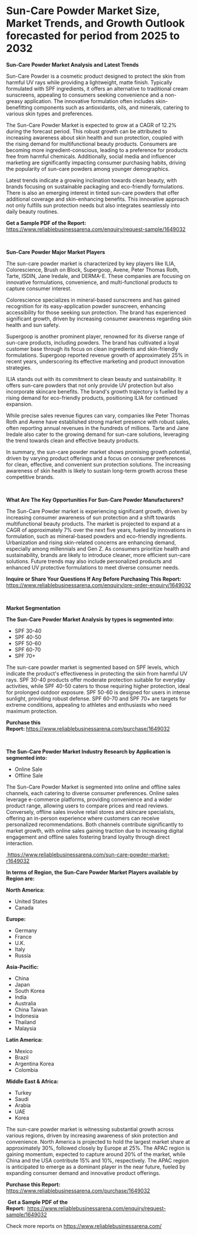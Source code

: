 <p><h1>Sun-Care Powder Market Size, Market Trends, and Growth Outlook forecasted for period from 2025 to 2032</h1></p><p><strong>Sun-Care Powder Market Analysis and Latest Trends</strong></p>
<p><p>Sun-Care Powder is a cosmetic product designed to protect the skin from harmful UV rays while providing a lightweight, matte finish. Typically formulated with SPF ingredients, it offers an alternative to traditional cream sunscreens, appealing to consumers seeking convenience and a non-greasy application. The innovative formulation often includes skin-benefitting components such as antioxidants, oils, and minerals, catering to various skin types and preferences.</p><p>The Sun-Care Powder Market is expected to grow at a CAGR of 12.2% during the forecast period. This robust growth can be attributed to increasing awareness about skin health and sun protection, coupled with the rising demand for multifunctional beauty products. Consumers are becoming more ingredient-conscious, leading to a preference for products free from harmful chemicals. Additionally, social media and influencer marketing are significantly impacting consumer purchasing habits, driving the popularity of sun-care powders among younger demographics.</p><p>Latest trends indicate a growing inclination towards clean beauty, with brands focusing on sustainable packaging and eco-friendly formulations. There is also an emerging interest in tinted sun-care powders that offer additional coverage and skin-enhancing benefits. This innovative approach not only fulfills sun protection needs but also integrates seamlessly into daily beauty routines.</p></p>
<p><strong>Get a Sample PDF of the Report:&nbsp;</strong> <a href="https://www.reliablebusinessarena.com/enquiry/request-sample/1649032?utm_campaign=2991&utm_medium=2&utm_source=Github&utm_content=ia&utm_term=26032025&utm_id=sun-care-powder">https://www.reliablebusinessarena.com/enquiry/request-sample/1649032</a></p>
<p>&nbsp;</p>
<p><strong>Sun-Care Powder Major Market Players</strong></p>
<p><p>The sun-care powder market is characterized by key players like ILIA, Colorescience, Brush on Block, Supergoop, Avene, Peter Thomas Roth, Tarte, ISDIN, Jane Iredale, and DERMA-E. These companies are focusing on innovative formulations, convenience, and multi-functional products to capture consumer interest.</p><p>Colorescience specializes in mineral-based sunscreens and has gained recognition for its easy-application powder sunscreen, enhancing accessibility for those seeking sun protection. The brand has experienced significant growth, driven by increasing consumer awareness regarding skin health and sun safety.</p><p>Supergoop is another prominent player, renowned for its diverse range of sun-care products, including powders. The brand has cultivated a loyal customer base through its focus on clean ingredients and skin-friendly formulations. Supergoop reported revenue growth of approximately 25% in recent years, underscoring its effective marketing and product innovation strategies.</p><p>ILIA stands out with its commitment to clean beauty and sustainability. It offers sun-care powders that not only provide UV protection but also incorporate skincare benefits. The brand's growth trajectory is fuelled by a rising demand for eco-friendly products, positioning ILIA for continued expansion.</p><p>While precise sales revenue figures can vary, companies like Peter Thomas Roth and Avene have established strong market presence with robust sales, often reporting annual revenues in the hundreds of millions. Tarte and Jane Iredale also cater to the growing demand for sun-care solutions, leveraging the trend towards clean and effective beauty products.</p><p>In summary, the sun-care powder market shows promising growth potential, driven by varying product offerings and a focus on consumer preferences for clean, effective, and convenient sun protection solutions. The increasing awareness of skin health is likely to sustain long-term growth across these competitive brands.</p></p>
<p>&nbsp;</p>
<p><strong>What Are The Key Opportunities For Sun-Care Powder Manufacturers?</strong></p>
<p><p>The Sun-Care Powder market is experiencing significant growth, driven by increasing consumer awareness of sun protection and a shift towards multifunctional beauty products. The market is projected to expand at a CAGR of approximately 7% over the next five years, fueled by innovations in formulation, such as mineral-based powders and eco-friendly ingredients. Urbanization and rising skin-related concerns are enhancing demand, especially among millennials and Gen Z. As consumers prioritize health and sustainability, brands are likely to introduce cleaner, more efficient sun-care solutions. Future trends may also include personalized products and enhanced UV protective formulations to meet diverse consumer needs.</p></p>
<p><strong>Inquire or Share Your Questions If Any Before Purchasing This Report:</strong> <a href="https://www.reliablebusinessarena.com/enquiry/pre-order-enquiry/1649032?utm_campaign=2991&utm_medium=2&utm_source=Github&utm_content=ia&utm_term=26032025&utm_id=sun-care-powder">https://www.reliablebusinessarena.com/enquiry/pre-order-enquiry/1649032</a></p>
<p>&nbsp;</p>
<p><strong>Market Segmentation</strong></p>
<p><strong>The Sun-Care Powder Market Analysis by types is segmented into:</strong></p>
<p><ul><li>SPF 30-40</li><li>SPF 40-50</li><li>SPF 50-60</li><li>SPF 60-70</li><li>SPF 70+</li></ul></p>
<p><p>The sun-care powder market is segmented based on SPF levels, which indicate the product's effectiveness in protecting the skin from harmful UV rays. SPF 30-40 products offer moderate protection suitable for everyday activities, while SPF 40-50 caters to those requiring higher protection, ideal for prolonged outdoor exposure. SPF 50-60 is designed for users in intense sunlight, providing robust defense. SPF 60-70 and SPF 70+ are targets for extreme conditions, appealing to athletes and enthusiasts who need maximum protection.</p></p>
<p><strong>Purchase this Report:&nbsp;</strong><a href="https://www.reliablebusinessarena.com/purchase/1649032?utm_campaign=2991&utm_medium=2&utm_source=Github&utm_content=ia&utm_term=26032025&utm_id=sun-care-powder">https://www.reliablebusinessarena.com/purchase/1649032</a></p>
<p>&nbsp;</p>
<p><strong>The Sun-Care Powder Market Industry Research by Application is segmented into:</strong></p>
<p><ul><li>Online Sale</li><li>Offline Sale</li></ul></p>
<p><p>The Sun-Care Powder Market is segmented into online and offline sales channels, each catering to diverse consumer preferences. Online sales leverage e-commerce platforms, providing convenience and a wider product range, allowing users to compare prices and read reviews. Conversely, offline sales involve retail stores and skincare specialists, offering an in-person experience where customers can receive personalized recommendations. Both channels contribute significantly to market growth, with online sales gaining traction due to increasing digital engagement and offline sales fostering brand loyalty through direct interaction.</p></p>
<p><a href="https://www.reliablebusinessarena.com/sun-care-powder-market-r1649032?utm_campaign=2991&utm_medium=2&utm_source=Github&utm_content=ia&utm_term=26032025&utm_id=sun-care-powder">&nbsp;https://www.reliablebusinessarena.com/sun-care-powder-market-r1649032</a></p>
<p><strong>In terms of Region, the Sun-Care Powder Market Players available by Region are:</strong></p>
<p>
    <p> <strong> North America: </strong>
        <ul>
            <li>United States</li>
            <li>Canada</li>
        </ul>
        </p> 
    <p> <strong> Europe: </strong>
        <ul>
            <li>Germany</li>
            <li>France</li>
            <li>U.K.</li>
            <li>Italy</li>
            <li>Russia</li>
        </ul>
        </p> 
    <p> <strong> Asia-Pacific: </strong>
        <ul>
            <li>China</li>
            <li>Japan</li>
            <li>South Korea</li>
            <li>India</li>
            <li>Australia</li>
            <li>China Taiwan</li>
            <li>Indonesia</li>
            <li>Thailand</li>
            <li>Malaysia</li>
        </ul>
        </p> 
    <p> <strong> Latin America: </strong>
        <ul>
            <li>Mexico</li>
            <li>Brazil</li>
            <li>Argentina Korea</li>
            <li>Colombia</li>
        </ul>
        </p> 
    <p> <strong> Middle East & Africa: </strong>
        <ul>
            <li>Turkey</li>
            <li>Saudi</li>
            <li>Arabia</li>
            <li>UAE</li>
            <li>Korea</li>
        </ul>
    </p>
    </p>
<p><p>The sun-care powder market is witnessing substantial growth across various regions, driven by increasing awareness of skin protection and convenience. North America is projected to hold the largest market share at approximately 30%, followed closely by Europe at 25%. The APAC region is gaining momentum, expected to capture around 20% of the market, while China and the USA contribute 15% and 10%, respectively. The APAC region is anticipated to emerge as a dominant player in the near future, fueled by expanding consumer demand and innovative product offerings.</p></p>
<p><strong>Purchase this Report: </strong><a href="https://www.reliablebusinessarena.com/purchase/1649032?utm_campaign=2991&utm_medium=2&utm_source=Github&utm_content=ia&utm_term=26032025&utm_id=sun-care-powder">https://www.reliablebusinessarena.com/purchase/1649032</a></p>
<p>&nbsp;<strong>Get a Sample PDF of the Report:&nbsp;&nbsp;</strong><a href="https://www.reliablebusinessarena.com/enquiry/request-sample/1649032?utm_campaign=2991&utm_medium=2&utm_source=Github&utm_content=ia&utm_term=26032025&utm_id=sun-care-powder">https://www.reliablebusinessarena.com/enquiry/request-sample/1649032</a></p>
<p><strong></strong></p>
<p>Check more reports on <a href="https://www.reliablebusinessarena.com/?utm_campaign=2991&utm_medium=2&utm_source=Github&utm_content=ia&utm_term=26032025&utm_id=sun-care-powder">https://www.reliablebusinessarena.com/</a></p>
